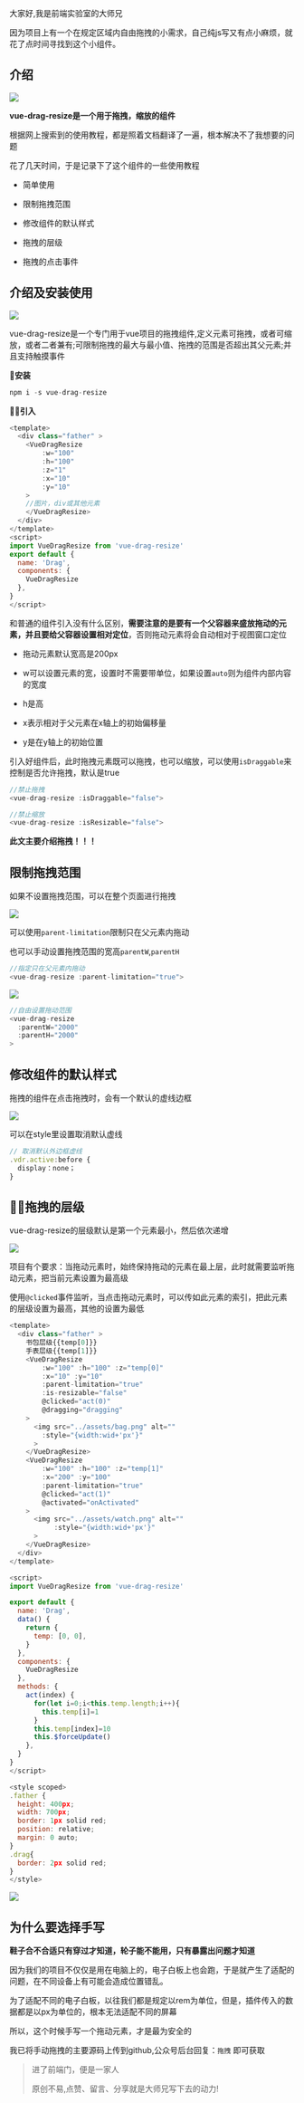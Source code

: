 大家好,我是前端实验室的大师兄


因为项目上有一个在规定区域内自由拖拽的小需求，自己纯js写又有点小麻烦，就花了点时间寻找到这个小组件。

## 介绍

![](https://files.mdnice.com/user/14310/4ed4af1b-020b-4467-9af8-4ca5de8898e1.png)

**vue-drag-resize是一个用于拖拽，缩放的组件**


根据网上搜索到的使用教程，都是照着文档翻译了一遍，根本解决不了我想要的问题

花了几天时间，于是记录下了这个组件的一些使用教程
- 简单使用

- 限制拖拽范围

- 修改组件的默认样式

- 拖拽的层级
- 拖拽的点击事件

## 介绍及安装使用

![](https://files.mdnice.com/user/14310/cfd5c1e4-6348-42ac-959d-8ca4d2d84377.png)

vue-drag-resize是一个专门用于vue项目的拖拽组件,定义元素可拖拽，或者可缩放，或者二者兼有;可限制拖拽的最大与最小值、拖拽的范围是否超出其父元素;并且支持触摸事件

**🤖安装**

```JavaScript
npm i -s vue-drag-resize
```

**👨‍💻引入**

```JavaScript
<template>
  <div class="father" >
    <VueDragResize
        :w="100" 
        :h="100" 
        :z="1"
        :x="10" 
        :y="10"
    >
    //图片，div或其他元素
    </VueDragResize>
  </div>
</template>
<script>
import VueDragResize from 'vue-drag-resize'
export default {
  name: 'Drag',
  components: {
    VueDragResize
  },
}
</script>
```

和普通的组件引入没有什么区别，**需要注意的是要有一个父容器来盛放拖动的元素，**并且要**给父容器设置相对定位**，否则拖动元素将会自动相对于视图窗口定位

- 拖动元素默认宽高是200px

- w可以设置元素的宽，设置时不需要带单位，如果设置`auto`则为组件内部内容的宽度

- h是高

- x表示相对于父元素在x轴上的初始偏移量

- y是在y轴上的初始位置

引入好组件后，此时拖拽元素既可以拖拽，也可以缩放，可以使用`isDraggable`来控制是否允许拖拽，默认是true

```JavaScript
//禁止拖拽
<vue-drag-resize :isDraggable="false">

//禁止缩放
<vue-drag-resize :isResizable="false">
```

**此文主要介绍拖拽！！！**

## 限制拖拽范围

如果不设置拖拽范围，可以在整个页面进行拖拽

![](https://files.mdnice.com/user/14310/588a5863-6b07-4095-ae1e-64491bc55b9d.gif)

可以使用`parent-limitation`限制只在父元素内拖动

也可以手动设置拖拽范围的宽高`parentW`,`parentH`

```JavaScript
//指定只在父元素内拖动
<vue-drag-resize :parent-limitation="true">

```

![](https://files.mdnice.com/user/14310/c001ba53-54e7-40ac-bfd8-569e43615d33.gif)

```JavaScript
//自由设置拖动范围
<vue-drag-resize 
  :parentW="2000" 
  :parentH="2000" 
>
```

## 修改组件的默认样式

拖拽的组件在点击拖拽时，会有一个默认的虚线边框

![](https://files.mdnice.com/user/14310/89650ee5-2a59-47a4-9d79-76194291baa2.png)

可以在style里设置取消默认虚线

```JavaScript
// 取消默认外边框虚线
.vdr.active:before {
  display：none；
}
```

## 👏🏻拖拽的层级

vue-drag-resize的层级默认是第一个元素最小，然后依次递增

![](https://files.mdnice.com/user/14310/36323e9a-4342-4bef-8cbf-183671a31477.gif)

项目有个要求：当拖动元素时，始终保持拖动的元素在最上层，此时就需要监听拖动元素，把当前元素设置为最高级

使用`@clicked`事件监听，当点击拖动元素时，可以传如此元素的索引，把此元素的层级设置为最高，其他的设置为最低

```JavaScript
<template>
  <div class="father" >
    书包层级{{temp[0]}}
    手表层级{{temp[1]}}
    <VueDragResize
        :w="100" :h="100" :z="temp[0]"
        :x="10" :y="10"
        :parent-limitation="true"
        :is-resizable="false" 
        @clicked="act(0)"
        @dragging="dragging"
    >
      <img src="../assets/bag.png" alt=""
        :style="{width:wid+'px'}"
      >
    </VueDragResize>
    <VueDragResize
        :w="100" :h="100" :z="temp[1]"
        :x="200" :y="100"
        :parent-limitation="true"
        @clicked="act(1)"
        @activated="onActivated"
    >
      <img src="../assets/watch.png" alt=""
           :style="{width:wid+'px'}"
      >
    </VueDragResize>
  </div>
</template>

<script>
import VueDragResize from 'vue-drag-resize'

export default {
  name: 'Drag',
  data() {
    return {
      temp: [0, 0],
    }
  },
  components: {
    VueDragResize
  },
  methods: {
    act(index) {
      for(let i=0;i<this.temp.length;i++){
        this.temp[i]=1
      }
      this.temp[index]=10
      this.$forceUpdate()
    },
  }
}
</script>

<style scoped>
.father {
  height: 400px;
  width: 700px;
  border: 1px solid red;
  position: relative;
  margin: 0 auto;
}
.drag{
  border: 2px solid red;
}
</style>


```

![](https://files.mdnice.com/user/14310/81e35cec-6753-4cd6-9116-d8bd3e8fd210.gif)

## 为什么要选择手写

**鞋子合不合适只有穿过才知道，轮子能不能用，只有暴露出问题才知道**

因为我们的项目不仅仅是用在电脑上的，电子白板上也会跑，于是就产生了适配的问题，在不同设备上有可能会造成位置错乱。

为了适配不同的电子白板，以往我们都是规定以rem为单位，但是，插件传入的数据都是以px为单位的，根本无法适配不同的屏幕

所以，这个时候手写一个拖动元素，才是最为安全的

我已将手动拖拽的主要源码上传到github,公众号后台回复：`拖拽` 即可获取

>进了前端门，便是一家人
>
>原创不易,点赞、留言、分享就是大师兄写下去的动力!





